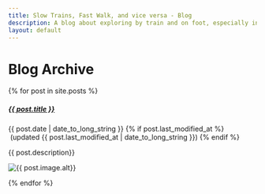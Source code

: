 ```yaml
---
title: Slow Trains, Fast Walk, and vice versa - Blog
description: A blog about exploring by train and on foot, especially in Málaga province
layout: default
---
```


# Blog Archive

{% for post in site.posts %}
 
 <div class="blogentry">
 
   <h5><a href="{{ post.url }}">{{ post.title }}</a></h5>
   <p class="postdate">
   {{ post.date | date_to_long_string }} 
   {% if post.last_modified_at %}
     &nbsp;(updated {{ post.last_modified_at | date_to_long_string }}) 
   {% endif %}
   </p>
   <p>{{ post.description}}</p>
   <img src= "{{ post.image.path}}" alt="{{ post.image.alt}}"/>

 </div>

{% endfor %}


